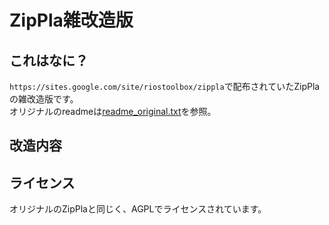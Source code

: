 # ZipPla雑改造版

## これはなに？
`https://sites.google.com/site/riostoolbox/zippla`で配布されていたZipPlaの雑改造版です。  
オリジナルのreadmeは[readme_original.txt](readme_original.txt)を参照。

## 改造内容

## ライセンス
オリジナルのZipPlaと同じく、AGPLでライセンスされています。